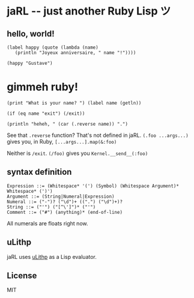 # jaRL -- just another Ruby Lisp ツ

## hello, world!

```common-lisp
(label happy (quote (lambda (name)
   (println "Joyeux anniversaire, " name "!"))))

(happy "Gustave")
```

# gimmeh ruby!

```common-lisp
(print "What is your name? ") (label name (getln))

(if (eq name "exit") (/exit))

(println "heheh, " (car (.reverse name)) ".")
```

See that `.reverse` function?
That's not defined in jaRL.
`(.foo ...args...)` gives you, in Ruby, `[...args...].map(&:foo)`

Neither is `/exit`.
`(/foo)` gives you `Kernel.__send__(:foo)`

## syntax definition

    Expression ::= (Whitespace* '(') (Symbol) (Whitespace Argument)* Whitespace* (')')
    Argument ::= (String|Numeral|Expression)
    Numeral ::= ("-")? ("\d")+ ((".") ("\d")+)?
    String ::= ("'") ("[^\']")* ("'")
    Comment ::= ("#") (anything)* (end-of-line)

All numerals are floats right now.

## uLithp

jaRL uses [uLithp](https://github.com/fogus/lithp/) as a Lisp evaluator.

## License

MIT
